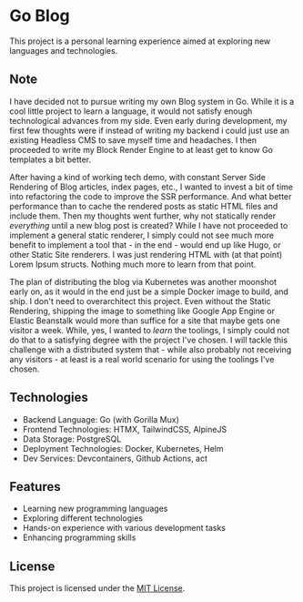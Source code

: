 # Go Blog

This project is a personal learning experience aimed at exploring new languages and technologies.

## Note

I have decided not to pursue writing my own Blog system in Go. While it is a cool little project to learn a language, it would not satisfy enough technological advances from my side. Even early during development, 
my first few thoughts were if instead of writing my backend i could just use an existing Headless CMS to save myself time and headaches. I then proceeded to write my Block Render Engine to at least get to know 
Go templates a bit better.

After having a kind of working tech demo, with constant Server Side Rendering of Blog articles, index pages, etc., I wanted to invest a bit of time into refactoring the code to improve the SSR performance. And what better
performance than to cache the rendered posts as static HTML files and include them. Then my thoughts went further, why not statically render _everything_ until a new blog post is created? While I have not proceeded
to implement a general static renderer, I simply could not see much more benefit to implement a tool that - in the end - would end up like Hugo, or other Static Site renderers. I was just rendering HTML with (at that point)
Lorem Ipsum structs. Nothing much more to learn from that point. 

The plan of distributing the blog via Kubernetes was another moonshot early on, as it would in the end just be a simple Docker image to build, and ship. I don't need to overarchitect this project. Even without the Static Rendering,
shipping the image to something like Google App Engine or Elastic Beanstalk would more than suffice for a site that maybe gets one visitor a week.
While, yes, I wanted to _learn_ the toolings, I simply could not do that to a satisfying degree with the project I've chosen. I will tackle this challenge with a distributed system that - while also probably not receiving any visitors - 
at least is a real world scenario for using the toolings I've chosen.

## Technologies

- Backend Language: Go (with Gorilla Mux)
- Frontend Technologies: HTMX, TailwindCSS, AlpineJS
- Data Storage: PostgreSQL
- Deployment Technologies: Docker, Kubernetes, Helm
- Dev Services: Devcontainers, Github Actions, act

## Features

- Learning new programming languages
- Exploring different technologies
- Hands-on experience with various development tasks
- Enhancing programming skills

## License

This project is licensed under the [MIT License](LICENSE).
